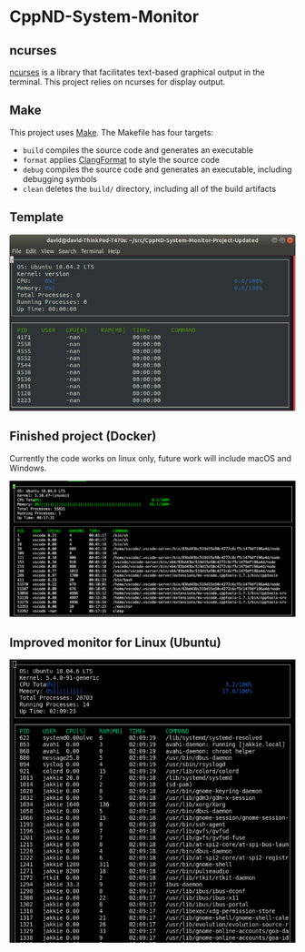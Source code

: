# CppND-System-Monitor

## ncurses
[ncurses](https://www.gnu.org/software/ncurses/) is a library that facilitates text-based graphical output in the terminal. This project relies on ncurses for display output.

## Make
This project uses [Make](https://www.gnu.org/software/make/). The Makefile has four targets:
* `build` compiles the source code and generates an executable
* `format` applies [ClangFormat](https://clang.llvm.org/docs/ClangFormat.html) to style the source code
* `debug` compiles the source code and generates an executable, including debugging symbols
* `clean` deletes the `build/` directory, including all of the build artifacts

## Template

![Starting point](/images/starting_monitor.png)

## Finished project (Docker)

Currently the code works on linux only, future work will include macOS and Windows.

![Linux](/images/monitor_linux.png)

## Improved monitor for Linux (Ubuntu)

![Ubuntu](/images/ubuntu.png)